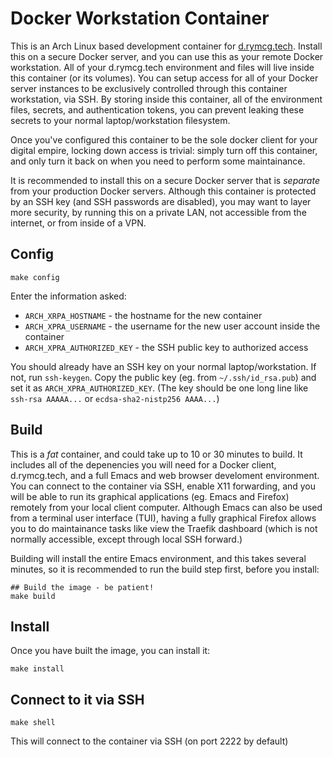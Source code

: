 # Docker Workstation Container

This is an Arch Linux based development container for
[d.rymcg.tech](d.rymcg.tech). Install this on a secure Docker server,
and you can use this as your remote Docker workstation. All of your
d.rymcg.tech environment and files will live inside this container (or
its volumes). You can setup access for all of your Docker server
instances to be exclusively controlled through this container
workstation, via SSH. By storing inside this container, all of the
environment files, secrets, and authentication tokens, you can prevent
leaking these secrets to your normal laptop/workstation filesystem.

Once you've configured this container to be the sole docker client for
your digital empire, locking down access is trivial: simply turn off
this container, and only turn it back on when you need to perform some
maintainance.

It is recommended to install this on a secure Docker server that is
*separate* from your production Docker servers. Although this
container is protected by an SSH key (and SSH passwords are disabled),
you may want to layer more security, by running this on a private LAN,
not accessible from the internet, or from inside of a VPN.

## Config

```
make config
```

Enter the information asked:

 * `ARCH_XRPA_HOSTNAME` - the hostname for the new container
 * `ARCH_XPRA_USERNAME` - the username for the new user account inside the container
 * `ARCH_XPRA_AUTHORIZED_KEY` - the SSH public key to authorized access

You should already have an SSH key on your normal laptop/workstation.
If not, run `ssh-keygen`. Copy the public key (eg. from
`~/.ssh/id_rsa.pub`) and set it as `ARCH_XPRA_AUTHORIZED_KEY`. (The
key should be one long line like `ssh-rsa AAAAA...` or
`ecdsa-sha2-nistp256 AAAA...`)

## Build

This is a *fat* container, and could take up to 10 or 30 minutes to
build. It includes all of the depenencies you will need for a Docker
client, d.rymcg.tech, and a full Emacs and web browser develoment
environment. You can connect to the container via SSH, enable X11
forwarding, and you will be able to run its graphical applications
(eg. Emacs and Firefox) remotely from your local client computer.
Although Emacs can also be used from a terminal user interface (TUI),
having a fully graphical Firefox allows you to do maintainance tasks
like view the Traefik dashboard (which is not normally accessible,
except through local SSH forward.)

Building will install the entire Emacs environment, and this takes
several minutes, so it is recommended to run the build step first,
before you install:

```
## Build the image - be patient!
make build
```

## Install

Once you have built the image, you can install it:

```
make install
```

## Connect to it via SSH

```
make shell
```

This will connect to the container via SSH (on port 2222 by default)
